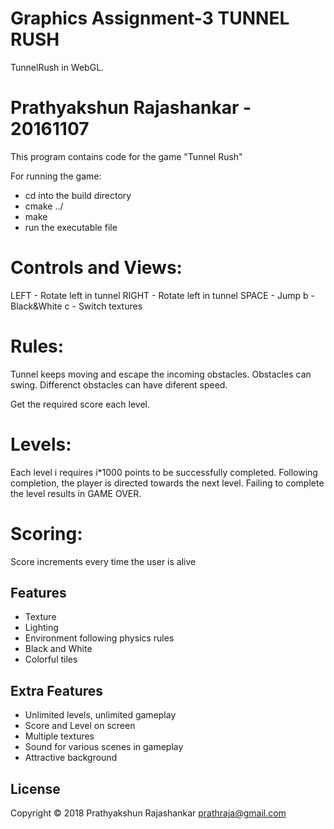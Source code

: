 Graphics Assignment-3 TUNNEL RUSH
===================================

TunnelRush in WebGL.

Prathyakshun Rajashankar - 20161107
===================================

This program contains code for the game "Tunnel Rush"

For running the game:
* cd into the build directory
* cmake ../
* make
* run the executable file

Controls and Views:
===================

LEFT - Rotate left in tunnel
RIGHT - Rotate left in tunnel
SPACE - Jump
b - Black&White
c - Switch textures

Rules:
======

Tunnel keeps moving and escape the incoming obstacles. Obstacles can swing. Differenct obstacles can have diferent speed.

Get the required score each level.

Levels:
=======

Each level i requires i*1000 points to be successfully completed. Following completion, the player is directed towards the next level. Failing to complete the level results in GAME OVER.



Scoring:
========

Score increments every time the user is alive

Features
--------
* Texture
* Lighting
* Environment following physics rules
* Black and White
* Colorful tiles

Extra Features
--------------

* Unlimited levels, unlimited gameplay
* Score and Level on screen
* Multiple textures
* Sound for various scenes in gameplay
* Attractive background

License
-------

Copyright &copy; 2018 Prathyakshun Rajashankar <prathraja@gmail.com>
